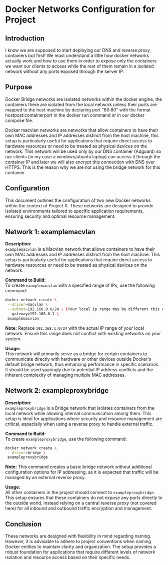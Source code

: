 # Docker Networks Configuration for Project 

## Introduction
I know we are supposed to start deploying our DNS and reverse proxy containers but first! We must understand a little how docker networks actually work and how to use them in order to expose only the containers we want our clients to access while the rest of them remain in a isolated network without any ports exposed through the server IP.

## Purpose
Docker Bridge networks are isolated networks within the docker engine, the containers there are isolated from the local network unless their ports are mapped to the host machine by declaring port "80:80" with the format hostpost:containerport in the docker run command or in our docker compose file.

Docker macvlan networks are networks that allow containers to have their own MAC addresses and IP addresses distinct from the host machine, this setup is particularly useful for applications that require direct access to hardware resources or need to be treated as physical devices on the network. This network will be used only by our DNS container (Adguard) so our clients (in my case a windows/ubuntu laptop) can access it through the container IP and later we will also encrypt this connection with DNS over HTTPS. This is the reason why we are not using the bridge network for this container.

## Configuration
This document outlines the configuration of two new Docker networks within the context of Project X. These networks are designed to provide isolated environments tailored to specific application requirements, ensuring security and optimal resource management.

## Network 1: examplemacvlan
**Description:**  
`examplemacvlan` is a Macvlan network that allows containers to have their own MAC addresses and IP addresses distinct from the host machine. This setup is particularly useful for applications that require direct access to hardware resources or need to be treated as physical devices on the network.

**Command to Build:**  
To create `examplemacvlan` with a specified range of IPs, use the following command:
```bash
docker network create \
 --driver=macvlan \
 --subnet=192.168.0.0/24 \ (Your local ip range may be different this example reflects the local ip range mentioned as example in Phase 1: Server Setup )
 --gateway=192.168.0.1 \
 examplemacvlan
```  
**Note:** Replace `192.168.1.0/24` with the actual IP range of your local network. Ensure this range does not conflict with existing networks on your system.

**Usage:**  
This network will primarily serve as a bridge for certain containers to communicate directly with hardware or other devices outside Docker's default bridge network, thus enhancing performance in specific scenarios. It should be used sparingly due to potential IP address conflicts and the inherent complexity of managing multiple MAC addresses.

## Network 2: exampleproxybridge
**Description:**  
`exampleproxybridge` is a Bridge network that isolates containers from the local network while allowing internal communication among them. This setup is ideal for applications where security and resource management are critical, especially when using a reverse proxy to handle external traffic.

**Command to Build:**  
To create `exampleproxybridge`, use the following command:
```bash
docker network create \
 --driver=bridge \
 exampleproxybridge
```  
**Note:** This command creates a basic bridge network without additional configuration options for IP addressing, as it is expected that traffic will be managed by an external reverse proxy.

**Usage:**  
All other containers in the project should connect to `exampleproxybridge`. This setup ensures that these containers do not expose any ports directly to the outside world, instead relying on a central reverse proxy (not covered here) for all inbound and outbound traffic encryption and management.

## Conclusion
These networks are designed with flexibility in mind regarding naming. However, it is advisable to adhere to project conventions when naming Docker entities to maintain clarity and organization. The setup provides a robust foundation for applications that require different levels of network isolation and resource access based on their specific needs.
